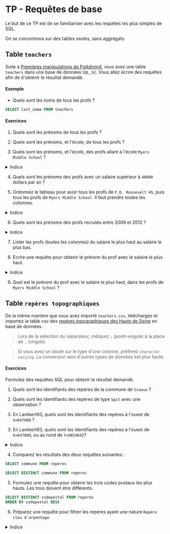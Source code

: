 # TP - Requêtes de base

Le but de ce TP est de se familiariser avec les requêtes les plus simples de SQL.

On se concentrera sur des tables seules, sans aggrégats.

## Table `teachers`

Suite à [Premières manipulations de PgAdmin4](/TP/SELECT/Mise%20en%20place.md), vous avez une table `teachers` dans une base de données `SQL_G2`.
Vous allez écrire des requêtes afin de d'obtenir le résultat demandé.

#### Exemple 

 - Quels sont les noms de tous les profs ?

```sql
SELECT last_name FROM teachers
```

#### Exercices

1) Quels sont les prénoms de tous les profs ?

<!-- ```sql
SELECT first_name FROM teachers
``` -->

2) Quels sont les prénoms, et l'école, de tous les profs ?

<!-- ```sql
SELECT first_name, school FROM teachers
``` -->

3) Quels sont les prénoms, et l'école, des profs allant à l'école `Myers Middle School` ?

<details>
    <summary> Indice </summary>
    WHERE
</details>

<!-- ```sql
SELECT first_name, school FROM teachers
WHERE school = 'Myers Middle School'
``` -->

4) Quels sont les prénoms des profs avec un salaire supérieur à `40000` dollars par an ?

<!-- ```sql
SELECT first_name FROM teachers
WHERE salary > 40000
``` -->

5) Ordonnez le tableau pour avoir tous les profs de `F.D. Roosevelt HS`, puis tous les profs de `Myers Middle School`. Il faut prendre toutes les colonnes.

<details>
    <summary> Indice </summary>
    ORDER BY
</details>

<!-- ```sql
SELECT * FROM teachers
ORDER BY school ASC
``` -->

6) Quels sont les prénoms des profs recrutés entre 2009 et 2012 ?

<details>
    <summary> Indice </summary>
    WHERE ... AND
</details>

<!-- ```sql
SELECT first_name FROM teachers
WHERE hire_date > '2009-01-01'
AND hire_date < '2012-01-01'
``` -->

7) Lister les profs (toutes les colonnes) du salaire le plus haut au salaire le plus bas.

<!-- ```sql
SELECT * FROM teachers
ORDER BY salary DESC
``` -->

8) Ecrire une requête pour obtenir le prénom du prof avec le salaire le plus haut.

<details>
    <summary> Indice </summary>
    LIMIT 1
</details>

<!-- ```sql
SELECT first_name FROM teachers
ORDER BY salary DESC
LIMIT 1
``` -->

9) Quel est le prénom du prof avec le salaire le plus haut, dans les profs de `Myers Middle School` ?

<!-- ```sql
SELECT first_name FROM teachers
WHERE school = 'Myers Middle School'
ORDER BY salary DESC
LIMIT 1
``` -->

## Table `repères topographiques`

De la même manière que vous avez importé `teachers.csv`, téléchargez et importez la table csv des [repères topographiques des Hauts de Seine](https://opendata.hauts-de-seine.fr/explore/dataset/reperes-topographiques/export/?disjunctive.nature&disjunctive.commune&sort=commune) en base de données.

> Lors de la sélection du séparateur, indiquez `;` (point-virgule) à la place de `,` (virgule).

> Si vous avez un doute sur le type d'une colonne, préferez `character varying`. La conversion vers d'autres types de données est plus facile.

#### Exercices

Formulez des requêtes SQL pour obtenir le résultat demandé.

1) Quels sont les identifiants des repères de la commune de `Sceaux` ?

<!-- ```sql
SELECT identifiant FROM reperes
WHERE commune="SCEAUX"
``` -->

2) Quels sont les identifiants des repères de type `Spit` avec une observation ?

<!-- ```sql
SELECT identifiant FROM reperes
WHERE nature="Spit"
AND observation != ''
``` -->

<!-- Attention voir si il faut pas utiliser IS NOT NULL -->

3) En Lambert93, quels sont les identifiants des repères à l'ouest de `X=647888` ?

<!-- ```sql
SELECT identifiant FROM reperes
WHERE x_l93 < 647888
``` -->

3) En Lambert93, quels sont les identifiants des repères à l'ouest de `X=647888`, ou au nord de `Y=6854692`?

<details>
    <summary> Indice </summary>
    WHERE ... OR
</details>

<!-- ```sql
SELECT identifiant FROM reperes
WHERE x_l93 < 647888
OR y_l93 > 6854692
``` -->

4) Comparez les résultats des deux requêtes suivantes :

```sql
SELECT commune FROM reperes
```
```sql
SELECT DISTINCT commune FROM reperes
```

5) Formulez une requête pour obtenir les trois codes postaux les plus hauts. Les trois doivent être différents.

```sql
SELECT DISTINCT codepostal FROM reperes
ORDER BY codepostal DESC
```

6) Préparez une requête pour filtrer les repères ayant une nature `Repère clou d'arpentage`.

<details>
    <summary> Indice </summary>
    <a href="https://stackoverflow.com/questions/1586560/how-do-i-escape-a-single-quote-in-sql-server">Echapper un apostrophe</a>
</details>
